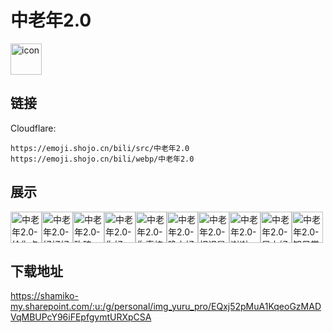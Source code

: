 # 中老年2.0
<img src="https://emoji.shojo.cn/bili/src/中老年2.0/icon.png" width="50" height="50" alt="icon">

## 链接
Cloudflare:
```
https://emoji.shojo.cn/bili/src/中老年2.0
https://emoji.shojo.cn/bili/webp/中老年2.0
```
## 展示
<img src="https://emoji.shojo.cn/bili/src/中老年2.0/中老年2.0-给你点赞.png" width="50" height="50" alt="中老年2.0-给你点赞"><img src="https://emoji.shojo.cn/bili/src/中老年2.0/中老年2.0-好好好.png" width="50" height="50" alt="中老年2.0-好好好"><img src="https://emoji.shojo.cn/bili/src/中老年2.0/中老年2.0-玫瑰.png" width="50" height="50" alt="中老年2.0-玫瑰"><img src="https://emoji.shojo.cn/bili/src/中老年2.0/中老年2.0-你好.png" width="50" height="50" alt="中老年2.0-你好"><img src="https://emoji.shojo.cn/bili/src/中老年2.0/中老年2.0-你真棒.png" width="50" height="50" alt="中老年2.0-你真棒"><img src="https://emoji.shojo.cn/bili/src/中老年2.0/中老年2.0-晚上好.png" width="50" height="50" alt="中老年2.0-晚上好"><img src="https://emoji.shojo.cn/bili/src/中老年2.0/中老年2.0-相识是缘.png" width="50" height="50" alt="中老年2.0-相识是缘"><img src="https://emoji.shojo.cn/bili/src/中老年2.0/中老年2.0-谢谢.png" width="50" height="50" alt="中老年2.0-谢谢"><img src="https://emoji.shojo.cn/bili/src/中老年2.0/中老年2.0-早上好.png" width="50" height="50" alt="中老年2.0-早上好"><img src="https://emoji.shojo.cn/bili/src/中老年2.0/中老年2.0-知足常乐.png" width="50" height="50" alt="中老年2.0-知足常乐">

## 下载地址

https://shamiko-my.sharepoint.com/:u:/g/personal/img_yuru_pro/EQxj52pMuA1KqeoGzMADVqMBUPcY96iFEpfgymtURXpCSA